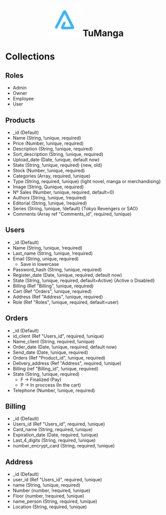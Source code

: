 <h1 align="center"><img src="../layout/assets/images/BrandTransparentMD.png" alt="arnaizDev brand" /> TuManga</h1>

# **Collections**

## **Roles**

- Admin
- Owner
- Employee
- User

## **Products**

- _id (Default)
- Name (String, !unique, required)
- Price (Number, !unique, required)
- Description (String, !unique, required)
- Sort_description (String, !unique, required)
- Upload_date (Date, !unique, default now)
- State (String, !unique, required) {new, old}
- Stock (Number, !unique, required)
- Categories (Array, required, !unique)
- Type (String, required, !unique) {light novel, manga or merchandising}
- Image (String, Qunique, required)
- Nº Sales (Number, !unique, required, default=0)
- Authors (String, !unique, !required)
- Editorial (String, !unique, !required)
- Series (String, !unique, !default) {Tokyo Revengers or SAO}
- Comments (Array ref "Comments_id", required, !unique)

## **Users**

- _id (Default)
- Name (String, !unique, !required)
- Last_name (String, !unique, !required)
- Email (String, unique, required)
    * Save in lowercase
- Password_hash (String, !unique, required)
- Register_date (Date, !unique, required, default now)
- State (String, !unique, required, default=Active) {Active o Disabled}
- Billing (Ref "Billing", !unique, required)
- Cart (Ref "Orders", !unique, required)
- Address (Ref "Address", !unique, required)
- Role (Ref "Roles", !unique, required, default=user)

## **Orders**

- _id (Default)
- id_client (Ref "Users_id", required, !unique)
- Name_client (String, required, !unique)
- Order_date (Date, !unique, required, default now)
- Send_date (Date, !unique, required)
- Orders (Ref "Product_id", !unique, required)
- Delivery_address (Ref "Address", required, !unique)
- Billing (ref "Billing_id", !unique, required)
- State (String, !unique, required) 
    - F -> Finalized (Pay)
    - P -> In proccess (In the cart)
- Telephone (Number, !unique, required)

## **Billing**

- _id (Default)
- Users_id (Ref "Users_id", required, !unique)
- Card_name (String, required, !unique)
- Expiration_date (Date, required, !unique)
- Last_4_digits (String, required, !unique)
- number_encrypt_card (String, required, !unique)

## **Address**

- _id (Default)
- user_id (Ref "Users_id", required, !unique)
- name (String, !unique, required)
- Number (number, !required, !unique)
- Floor (number, !required, !unique)
- name_person (String, required, !unique)
- Location (String, required, !unique)
